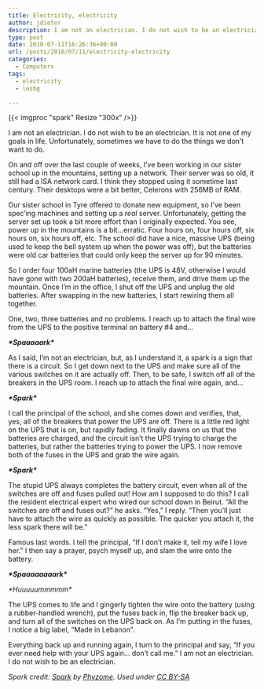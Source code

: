 ```yaml
---
title: Electricity, electricity
author: jdieter
description: I am not an electrician. I do not wish to be an electrician.  This is why.
type: post
date: 2010-07-11T16:26:36+00:00
url: /posts/2010/07/11/electricity-electricity
categories:
  - Computers
tags:
  - electricity
  - lesbg

---
```

{{< imgproc "spark" Resize "300x" />}}

I am not an electrician. I do not wish to be an electrician. It is not one of my goals in life. Unfortunately, sometimes we have to do the things we don&#8217;t want to do.

On and off over the last couple of weeks, I&#8217;ve been working in our sister school up in the mountains, setting up a network. Their server was so old, it still had a ISA network card. I think they stopped using it sometime last century. Their desktops were a bit better, Celerons with 256MB of RAM.

Our sister school in Tyre offered to donate new equipment, so I&#8217;ve been spec&#8217;ing machines and setting up a _real_ server. Unfortunately, getting the server set up took a bit more effort than I originally expected. You see, power up in the mountains is a bit&#8230;erratic. Four hours on, four hours off, six hours on, six hours off, etc. The school did have a nice, massive UPS (being used to keep the bell system up when the power was off), but the batteries were old car batteries that could only keep the server up for 90 minutes.

So I order four 100aH marine batteries (the UPS is 48V, otherwise I would have gone with two 200aH batteries), receive them, and drive them up the mountain. Once I&#8217;m in the office, I shut off the UPS and unplug the old batteries. After swapping in the new batteries, I start rewiring them all together.

One, two, three batteries and no problems. I reach up to attach the final wire from the UPS to the positive terminal on battery #4 and&#8230; 

**_\*Spaaaaark\*_**

As I said, I&#8217;m not an electrician, but, as I understand it, a spark is a sign that there is a circuit. So I get down next to the UPS and make sure all of the various switches on it are actually off. Then, to be safe, I switch off all of the breakers in the UPS room. I reach up to attach the final wire again, and&#8230;

**_\*Spark\*_**

I call the principal of the school, and she comes down and verifies, that, yes, all of the breakers that power the UPS are off. There is a little red light on the UPS that is on, but rapidly fading. It finally dawns on us that the batteries are charged, and the circuit isn&#8217;t the UPS trying to charge the batteries, but rather the batteries trying to power the UPS. I now remove both of the fuses in the UPS and grab the wire again. 

**_\*Spark\*_**

The stupid UPS always completes the battery circuit, even when all of the switches are off and fuses pulled out! How am I supposed to do this? I call the resident electrical expert who wired our school down in Beirut. &#8220;All the switches are off and fuses out?&#8221; he asks. &#8220;Yes,&#8221; I reply. &#8220;Then you&#8217;ll just have to attach the wire as quickly as possible. The quicker you attach it, the less spark there will be.&#8221;

Famous last words. I tell the principal, &#8220;If I don&#8217;t make it, tell my wife I love her.&#8221; I then say a prayer, psych myself up, and slam the wire onto the battery. 

**_\*Spaaaaaaaark\*_**
  
_\*Huuuuummmmm\*_

The UPS comes to life and I gingerly tighten the wire onto the battery (using a rubber-handled wrench), put the fuses back in, flip the breaker back up, and turn all of the switches on the UPS back on. As I&#8217;m putting in the fuses, I notice a big label, &#8220;Made in Lebanon&#8221;.

Everything back up and running again, I turn to the principal and say, &#8220;If you ever need help with your UPS again&#8230; don&#8217;t call me.&#8221; I am not an electrician. I do not wish to be an electrician.

_Spark credit: [Spark][2] by [Phyzome][3]. Used under [CC BY-SA][4]_

 [2]: http://commons.wikimedia.org/wiki/File:Electrical_spark_from_a_shorted_camera_capacitor_P.2005.04.27.jpg
 [3]: http://commons.wikimedia.org/wiki/User:Phyzome
 [4]: http://creativecommons.org/licenses/by-sa/3.0/
